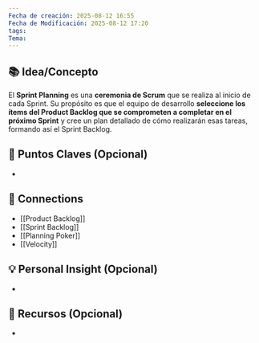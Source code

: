 ```yaml
---
Fecha de creación: 2025-08-12 16:55
Fecha de Modificación: 2025-08-12 17:20
tags: 
Tema:
---
```



## 📚 Idea/Concepto 

El **Sprint Planning** es una **ceremonia de Scrum** que se realiza al inicio de cada Sprint. Su propósito es que el equipo de desarrollo **seleccione los ítems del Product Backlog que se comprometen a completar en el próximo Sprint** y cree un plan detallado de cómo realizarán esas tareas, formando así el Sprint Backlog.
## 📌 Puntos Claves (Opcional)
- 

## 🔗 Connections
- [[Product Backlog]]
- [[Sprint Backlog]]
- [[Planning Poker]]
- [[Velocity]]

## 💡 Personal Insight (Opcional)
- 
## 🧾 Recursos (Opcional)
- 